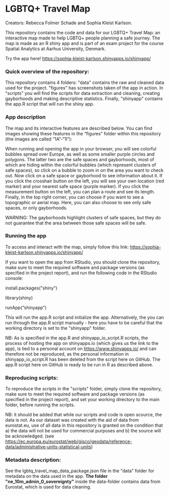 # LGBTQ+ Travel Map
Creators: Rebecca Folmer Schade and Sophia Kleist Karlson.

This repository contains the code and data for our LGBTQ+ Travel Map: an interactive map made to help LGBTQ+ people planning a safe journey. The map is made as an R shiny app and is part of an exam project for the course Spatial Analytics at Aarhus University, Denmark. 

Try the app here! https://sophia-kleist-karlson.shinyapps.io/shinyapp/

### Quick overview of the repository:
This repository contains 4 folders: "data" contains the raw and cleaned data used for the project. "figures" has screenshots taken of the app in action. In "scripts" you will find the scripts for data extraction and cleaning, creating gayborhoods and making descriptive statistics. Finally, "shinyapp" contains the app.R script that will run the shiny app. 

### App description
The map and its interactive features are described below. You can find images showing these features in the “figures” folder within this repository (the images are called “1A”-“1I”):

When running and opening the app in your browser, you will see colorful bubbles spread over Europe, as well as some smaller purple circles and polygons. The latter two are the safe spaces and gayborhoods, most of which are hiding within the colorful bubbles (which represent clusters of safe spaces), so click on a bubble to zoom in on the area you want to check out. Now click on a safe space or gayborhood to see information about it. If you click the crosshair button on the left, you will see your own location (red marker) and your nearest safe space (purple marker). If you click the measurement button on the left, you can plan a route and see its length. Finally, in the top right corner, you can choose if you want to see a topographic or aerial map. Here, you can also choose to see only safe spaces, or only gayborhoods.

WARNING: The gayborhoods highlight clusters of safe spaces, but they do not guarantee that the area between those safe spaces will be safe. 

### Running the app
To access and interact with the map, simply follow this link: https://sophia-kleist-karlson.shinyapps.io/shinyapp/

If you want to open the app from RStudio, you should clone the repository, make sure to meet the required software and package versions (as specified in the project report), and run the following code in the RStudio console: 

install.packages("shiny") 

library(shiny)

runApp(“shinyapp”)

This will run the app.R script and initialize the app. Alternatively, the you can run through the app.R script manually - here you have to be careful that the working directory is set to the "shinyapp" folder. 

NB: As is specified in the app.R and shinyapp_io_script.R scripts, the process of hosting the app on shinyapps.io (which gives us the link to the app), is tied to a personal account on https://www.shinyapps.io/ and can therefore not be reproduced, as the personal information in shinyapp_io_script.R has been deleted from the script here on GitHub. The app.R script here on GitHub is ready to be run in R as described above.

### Reproducing scripts:
To reproduce the scripts in the "scripts" folder, simply clone the repository, make sure to meet the required software and package versions (as specified in the project report), and set your working directory to the main folder, before running the scripts. 

NB: it should be added that while our scripts and code is open scource, the data is not. As our dataset was created with the aid of data from eurostat.eu, use of all data in this repository is granted on the condition that a) the data will not be used for commercial purposes and b)
the source will be acknowledged. 
(see https://ec.europa.eu/eurostat/web/gisco/geodata/reference-data/administrative-units-statistical-units)

### Metadata description:
See the lgbtq_travel_map_data_package.json file in the "data" folder for metadata on the data used in the app. **The folder "ne_10m_admin_0_sovereignty"** inside the data-folder contains data from Eurostat, which is used for data cleaning.
